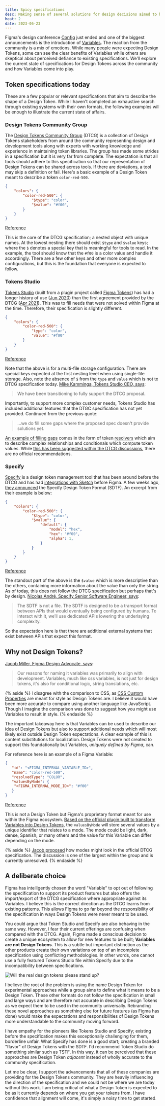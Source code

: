 ```yaml
---
title: Spicy specifications
desc: Making sense of several solutions for design decisions aimed to help our community.
heat: 2
date: 2023-06-23
---
```


Figma's design conference [Config](config.figma.com) just ended and one of the biggest announcements is the introduction of [Variables](https://twitter.com/figma/status/1671563489457090560). The reaction from the community is a mix of emotions. While many people were expecting Design Tokens, some can see the clear benefits of Variables while others are skeptical about perceived defiance to existing specifications. We'll explore the current state of specifications for Design Tokens across the community and how Variables come into play. 

## Token specifications today

These are a few popular or relevant specifications that aim to describe the shape of a Design Token. While I haven't completed an exhaustive search through existing systems with their own formats, the following examples will be enough to illustrate the current state of affairs.

### Design Tokens Community Group

The [Design Tokens Community Group](https://www.w3.org/community/design-tokens/) (DTCG) is a collection of Design Tokens stakeholders from around the community representing design and development tools along with experts with working knowledge and experience in maintaining token libraries. The group has made some strides in a specification but it is very far from complete. The expectation is that all tools should adhere to this specification so that our representation of Design Tokens can be shared across tools. If there are deviations, a tool may skip a definition or fail. Here's a basic example of a Design Token meant to describe a token `color-red-500`.

```json
{
    "colors": {
        "color-red-500": {
            "$type": "color",
            "$value": "#f00",
        }
    }
}
```
[Reference](https://tr.designtokens.org/format/)

This is the core of the DTCG specification; a nested object with unique names. At the lowest nesting there should exist `$type` and `$value` keys; where the `$` denotes a special key that is meaningful for tools to read. In the example, the tool should know that the `#f00` is a color value and handle it accordingly. There are a few other keys and other more complex configurations, but this is the foundation that everyone is expected to follow.

### Tokens Studio

[Tokens Studio](https://tokens.studio/) (built from a plugin project called [Figma Tokens](https://jansix.at/resources/figma-tokens)) has had a longer history of use ([Jun 2020](https://github.com/tokens-studio/figma-plugin/releases/tag/0.1)) than the first agreement provided by the DTCG ([Apr 2021](https://www.w3.org/community/design-tokens/2021/04/17/first-editors-draft-shared-with/)). This was to fill needs that were not solved within Figma at the time. Therefore, their specification is slightly different.

```json
{
    "colors": {
        "color-red-500": {
            "type": "color",
            "value": "#f00"
        }
    }
}
```

[Reference](https://docs.tokens.studio/tokens/json-schema#multiple-files-storage)

Note that the above is for a multi-file storage configuration. There are special keys expected at the first nesting level when using single-file storage. Also, note the absence of `$` from the `type` and `value` which is not to DTCG specification today. [Mike Kamminga, Tokens Studio CEO, says](https://twitter.com/mikekamminga/status/1671572520955256849):

> We have been transitioning to fully support the DTCG proposal.

Importantly, to support more complex customer needs, Tokens Studio has included additional features that the DTGC specification has not yet provided. Continued from the previous quote:

> ...we do fill some gaps where the proposed spec doesn't provide solutions yet.

[An example of filling gaps](https://github.com/tokens-studio/resolver-spec/blob/master/schema.json) comes in the form of token [resolvers](https://tokens.studio/tools/resolvers) which aim to describe complex relationships and conditionals which compute token values. While [this has been suggested within the DTCG discussions](https://github.com/design-tokens/community-group/issues/210#issuecomment-1553011810), there are no official recommendations.

### Specify

[Specify](https://specifyapp.com/) is a design token management tool that has been around before the DTCG and has had [integrations with Sketch](https://web.archive.org/web/20190305103656/https://specifyapp.com/) before Figma. A few weeks ago, [they announced](https://specifyapp.com/blog/specify-design-token-format) the Specify Design Token Format (SDTF). An excerpt from their example is below:

```json
{
    "colors": {
        "color-red-500": {
            "$type": "color",
            "$value": {
                "default": {
                    "model": "hex",
                    "hex": "#f00",
                    "alpha": 1,
                }
            }
        }
    }
}
```

[Reference](https://specifyapp.com/blog/specify-design-token-format)

The standout part of the above is the `$value` which is more descriptive than the others, containing more information about the value than only the string. As of today, this does not follow the DTCG specification but perhaps that's by design. [Nicolas André, Specify Senior Software Engineer, says](https://twitter.com/nclsndr/status/1669374223914024962):

> The SDTF is not a file. The SDTF is designed to be a transport format between APIs that would eventually being configured by humans. To interact with it, we’ll use dedicated APIs lowering the underlaying complexity.

So the expectation here is that there are additional external systems that exist between APIs that expect this format.

## Why not Design Tokens?

[Jacob Miller, Figma Design Advocate, says](https://twitter.com/pwnies/status/1671597246113280001):

> Our reasons for naming it variables was primarily to align with development. Variables, much like css variables, is not just for design tokens, it's also for conditional logic, string translations, etc.

{% aside %}
I disagree with the comparison to CSS, as [CSS Custom Properties](https://developer.mozilla.org/en-US/docs/Web/CSS/--*) are meant for style as Design Tokens are. I believe it would have been more accurate to compare using another language like JavaScript. Though I imagine the comparison was done to suggest how you might use Variables to result in style.
{% endaside %}

The important takeaway here is that Variables can be used to describe our idea of Design Tokens but also to support additional needs which will most likely exist outside Design Token expectations. A clear example of this is content substitutions for localization. Design Tokens were not created to support this foundationally but Variables, _uniquely defined by Figma_, can.

For reference here is an example of a Figma Variable:

```json
{
   "id": "<FIGMA_INTERNAL_VARIABLE_ID>",
   "name": "color-red-500",
   "resolvedType": "COLOR",
   "valuesByMode": {
    "<FIGMA_INTERNAL_MODE_ID>": "#f00"
   }
}
```

[Reference](https://www.figma.com/plugin-docs/api/Variable)

This is not a Design Token but Figma's proprietary format meant for use within the Figma ecosystem. [Based on the official plugin built to transform Variables into Design Tokens](https://github.com/figma/plugin-samples/blob/c91a1e2e02d6c6f100d7651d055ef84725adbb5d/variables-import-export/code.js#L136), the `valuesByMode` will store several values by a unique identifier that relates to a mode. The mode could be light, dark, dense, Spanish, or many others and the value for this Variable can differ depending on the mode.

{% aside %}
[Jacob proposed](https://github.com/design-tokens/community-group/issues/210) how modes might look in the official DTCG specification. The discussion is one of the largest within the group and is currently unresolved.
{% endaside %}

## A deliberate choice

Figma has intelligently chosen the word "Variable" to opt out of following the specification to support its product features but also offers the import/export of the DTCG specification where appropriate against its Variables. I believe this is the correct direction as the DTCG learns from existing patterns. This allows Figma to go far beyond the responsibility of the specification in ways Design Tokens were never meant to be used.

You could argue that Token Studio and Specify are also behaving in the same way. However, I fear their current offerings are confusing when compared with the DTCG. Again, Figma made a conscious decision to create a unique ecosystem to allow for new features to be built; **Variables are not Design Tokens**. This is a subtle but important distinction as the other products create their own variations on top of an incomplete specification using conflicting methodologies. In other words, one cannot use a fully featured Tokens Studio file within Specify due to the incompatibility between specifications.

![Will the real design tokens please stand up?](../images/design-tokens-spiderman.jpg)

I believe the root of the problem is using the name Design Token for experimental approaches while a group aims to define what it means to be a Design Token. These other formats do not follow the specification in small and large ways and are therefore not accurate in describing Design Tokens as we expect them to be used in the community universally. Rebranding these novel approaches as something else for future features (as Figma has done) would make the expectations and responsibilities of Design Tokens more understandable to the community moving forward.

I have empathy for the pioneers like Tokens Studio and Specify; existing before the specification makes this exceptionally challenging for them, borderline unfair. What Specify has done is a good start; creating a branded "flavor" of Design Tokens with the SDTF. I'd recommend Token Studio do something similar such as TSTF. In this way, it can be perceived that these approaches are Design Token _adjacent_ instead of wholly accurate to the community specification.

Let me be clear, I support the advancements that all of these companies are providing for the Design Tokens community. They are heavily influencing the direction of the specification and we could not be where we are today without this work. I am being critical of what a Design Token is expected to be as it currently depends on where you get your tokens from. I have confidence that alignment will come, it's simply a noisy time to get started.
